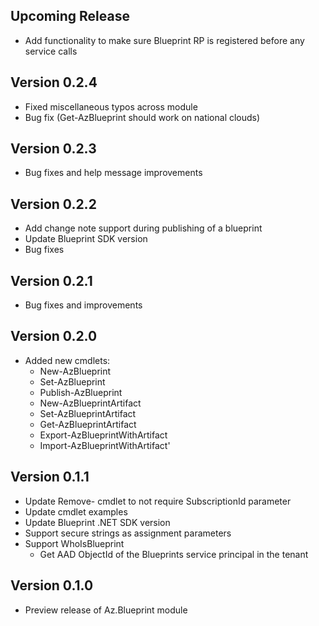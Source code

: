 <!--
    Please leave this section at the top of the change log.

    Changes for the upcoming release should go under the section titled "Upcoming Release", and should adhere to the following format:

    ## Upcoming Release
    * Overview of change #1
        - Additional information about change #1
    * Overview of change #2
        - Additional information about change #2
        - Additional information about change #2
    * Overview of change #3
    * Overview of change #4
        - Additional information about change #4

    ## YYYY.MM.DD - Version X.Y.Z (Previous Release)
    * Overview of change #1
        - Additional information about change #1
-->
## Upcoming Release
* Add functionality to make sure Blueprint RP is registered before any service calls

## Version 0.2.4
* Fixed miscellaneous typos across module
* Bug fix (Get-AzBlueprint should work on national clouds)

## Version 0.2.3
- Bug fixes and help message improvements

## Version 0.2.2
- Add change note support during publishing of a blueprint
- Update Blueprint SDK version
- Bug fixes

## Version 0.2.1
* Bug fixes and improvements

## Version 0.2.0
* Added new cmdlets:
    - New-AzBlueprint
    - Set-AzBlueprint
    - Publish-AzBlueprint
    - New-AzBlueprintArtifact
    - Set-AzBlueprintArtifact
    - Get-AzBlueprintArtifact
    - Export-AzBlueprintWithArtifact
    - Import-AzBlueprintWithArtifact'

## Version 0.1.1
* Update Remove- cmdlet to not require SubscriptionId parameter
* Update cmdlet examples
* Update Blueprint .NET SDK version
* Support secure strings as assignment parameters
* Support WhoIsBlueprint
     - Get AAD ObjectId of the Blueprints service principal in the tenant

## Version 0.1.0
* Preview release of Az.Blueprint module
